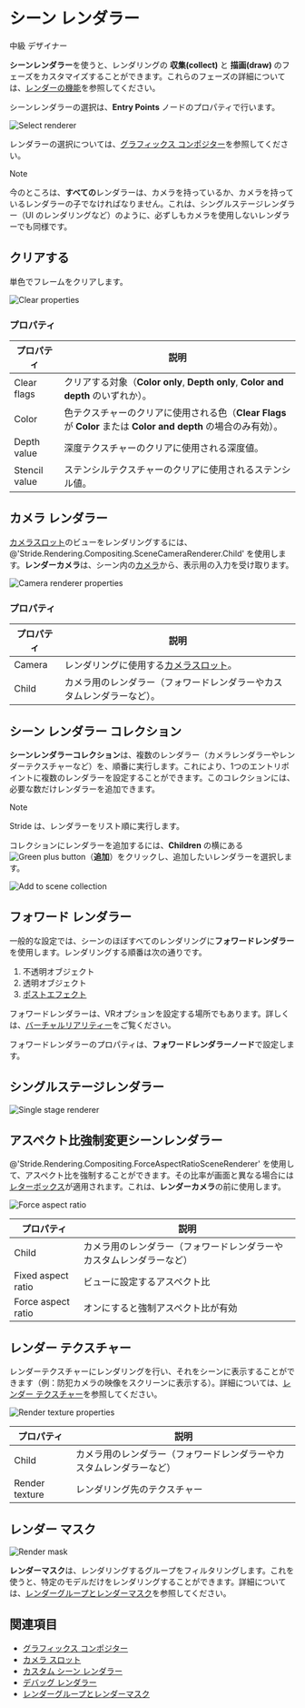 # シーン レンダラー
<!--
# Scene renderers
-->

<span class="label label-doc-level">中級</span>
<span class="label label-doc-audience">デザイナー</span>
<!--
<span class="label label-doc-level">Intermediate</span>
<span class="label label-doc-audience">Designer</span>
-->

**シーンレンダラー**を使うと、レンダリングの **収集(collect)** と **描画(draw)** のフェーズをカスタマイズすることができます。これらのフェーズの詳細については、[レンダーの機能](../rendering-pipeline/render-features.md)を参照してください。
<!--
**Scene renderers** let you customize the **collect** and **draw** phases of the rendering. For more information about these stages, see [Render features](../rendering-pipeline/render-features.md). 
-->

シーンレンダラーの選択は、**Entry Points** ノードのプロパティで行います。
<!--
You select scene renderers in the **entry points** node properties.
-->

![Select renderer](media/connect-entry-point.png)

レンダラーの選択については、[グラフィックス コンポジター](index.md)を参照してください。
<!--
For more information about selecting renderers, see the [Graphics compositor](index.md) page.
-->

>[!Note]
>今のところは、**すべての**レンダラーは、カメラを持っているか、カメラを持っているレンダラーの子でなければなりません。これは、シングルステージレンダラー（UI のレンダリングなど）のように、必ずしもカメラを使用しないレンダラーでも同様です。

<!--
>>[!Note]
>Currently, **all** renderers must have a camera, or be a child of a renderer that has a camera. This applies even to renderers that don't necessarily use cameras, such as the single stage renderer (eg to render a UI).
-->

## クリアする
<!--
## Clear
-->

単色でフレームをクリアします。
<!--
Clears a frame, with a solid color.
-->

![Clear properties](media/clear-renderframe-1.png)

### プロパティ
<!--
### Properties
-->

| プロパティ     | 説明
| ------------- | ----------
| Clear flags   | クリアする対象（**Color only**, **Depth only**, **Color and depth** のいずれか）。
| Color         | 色テクスチャーのクリアに使用される色（**Clear Flags** が **Color** または **Color and depth** の場合のみ有効）。
| Depth value   | 深度テクスチャーのクリアに使用される深度値。
| Stencil value | ステンシルテクスチャーのクリアに使用されるステンシル値。

<!--
| Property      | Description              
| ------------- | ----------
| Clear flags   | <br><p>What to clear in the render frame (**Color only**, **Depth only**, or **Color and depth**)
| Color         | The color used to clear the color texture of the render frame. Only valid when **Clear Flags** is set to **Color** or **Color and depth**
| Depth value   | The depth value used to clear the depth texture of the render frame
| Stencil value | The stencil value used to clear the stencil texture of the render frame
-->

## カメラ レンダラー
<!--
## Camera renderer
-->

[カメラスロット](../cameras/camera-slots.md)のビューをレンダリングするには、@'Stride.Rendering.Compositing.SceneCameraRenderer.Child' を使用します。**レンダーカメラ**は、シーン内の[カメラ](../cameras/index.md)から、表示用の入力を受け取ります。
<!--
Uses @'Stride.Rendering.Compositing.SceneCameraRenderer.Child' to render a view from a [camera slot](../cameras/camera-slots.md). The **render camera** renderer takes the input from a [camera](../cameras/index.md) in the scene so it can be displayed somewhere.
-->

![Camera renderer properties](media/render-camera-1.png)

### プロパティ
<!--
### Properties
-->

| プロパティ     | 説明
| ------------- | ----------
| Camera        | レンダリングに使用する[カメラスロット](.../cameras/camera-slots.md)。
| Child         | カメラ用のレンダラー（フォワードレンダラーやカスタムレンダラーなど）。

<!--
| Property      | Description                                                             
| ------------- | ----------
| Camera        | Specify a [camera slot](../cameras/camera-slots.md) to render from
| Child         | Specify a renderer for the camera (eg a forward renderer or a custom renderer)
-->

## シーン レンダラー コレクション
<!--
## Scene renderer collection
-->

**シーンレンダラーコレクション**は、複数のレンダラー（カメラレンダラーやレンダーテクスチャーなど）を、順番に実行します。これにより、1つのエントリポイントに複数のレンダラーを設定することができます。このコレクションには、必要な数だけレンダラーを追加できます。
<!--
The **scene renderer collection** executes multiple renderers (eg camera renderer, render texture, etc) in sequence. This lets you set multiple renderers for an entry point. You can add as many renderers to the collection as you need.
-->

>[!Note]
>Stride は、レンダラーをリスト順に実行します。

<!--
>[!Note]
>Stride executes the renderers in list order.
-->

コレクションにレンダラーを追加するには、**Children** の横にある ![Green plus button](../../game-studio/media/green-plus-icon.png)（**追加**）をクリックし、追加したいレンダラーを選択します。
<!--
To add a renderer to the collection, next to **Children**, click ![Green plus button](~/manual/game-studio/media/green-plus-icon.png) (**Add**) and select the renderer you want to add.
-->

![Add to scene collection](media/add-renderer-to-scene-renderer-collection.png)

## フォワード レンダラー
<!--
## Forward renderer
-->

一般的な設定では、シーンのほぼすべてのレンダリングに**フォワードレンダラー**を使用します。レンダリングする順番は次の通りです。
<!--
In a typical setup, the **forward renderer** renders almost everything in your scene. It renders, in order:
-->

1. 不透明オブジェクト
2. 透明オブジェクト
3. [ポストエフェクト](../post-effects/index.md)

<!--
1. opaque objects
2. transparent objects
3. [post effects](../post-effects/index.md)
-->

フォワードレンダラーは、VRオプションを設定する場所でもあります。詳しくは、[バーチャルリアリティー](../../virtual-reality/index.md)をご覧ください。
<!--
The forward renderer is also where you set VR options. For more information, see [Virtual reality](../../virtual-reality/index.md). 
-->

フォワードレンダラーのプロパティは、**フォワードレンダラーノード**で設定します。
<!--
You configure the forward renderer properties in the **forward entry node**. 
-->

## シングルステージレンダラー
<!--
## Single stage renderer
-->

![Single stage renderer](media/single-stage-renderer.png)

## アスペクト比強制変更シーンレンダラー
<!--
## Force aspect ratio scene renderer
-->

@'Stride.Rendering.Compositing.ForceAspectRatioSceneRenderer' を使用して、アスペクト比を強制することができます。その比率が画面と異なる場合には[レターボックス](https://ja.wikipedia.org/wiki/%E3%83%AC%E3%82%BF%E3%83%BC%E3%83%9C%E3%83%83%E3%82%AF%E3%82%B9_(%E6%98%A0%E5%83%8F%E6%8A%80%E8%A1%93))が適用されます。これは、**レンダーカメラ**の前に使用します。
<!--
Uses @'Stride.Rendering.Compositing.ForceAspectRatioSceneRenderer' to force an aspect ratio and applies a letterbox if the ratio is different from the screen. Use this before the **render camera**.
-->

![Force aspect ratio](media/force-aspect-ratio-properties.png)

| プロパティ     | 説明
| ------------- | ----------
| Child         | カメラ用のレンダラー（フォワードレンダラーやカスタムレンダラーなど）
| Fixed aspect ratio | ビューに設定するアスペクト比
| Force aspect ratio | オンにすると強制アスペクト比が有効

<!--
| Property      | Description                                                             
| ------------- | ----------
| Child         | Specify a renderer for the camera (eg a forward renderer or a custom renderer)
| Fixed aspect ratio | The aspect ratio to force the view to
| Force aspect ratio | Enable forced aspect ratio
-->

## レンダー テクスチャー
<!--
## Render texture
-->

レンダーテクスチャーにレンダリングを行い、それをシーンに表示することができます（例：防犯カメラの映像をスクリーンに表示する）。詳細については、[レンダー テクスチャー](render-textures.md)を参照してください。
<!--
Renders to a render texture, which you can display in your scene (eg to display security camera footage on a screen). For more information, see [Render textures](render-textures.md).
-->

![Render texture properties](media/render-texture-scene-renderer-properties.png)

| プロパティ     | 説明
| ------------- | ----------
| Child         | カメラ用のレンダラー（フォワードレンダラーやカスタムレンダラーなど）
| Render texture| レンダリング先のテクスチャー

<!--
| Property      | Description                                                             
| ------------- | ----------
| Child         | Specify a renderer for the camera (eg a forward renderer or a custom renderer)
| Render texture| Specify a texture to render to
-->

## レンダー マスク
<!--
## Render mask
-->

![Render mask](media/change-render-mask.png)

**レンダーマスク**は、レンダリングするグループをフィルタリングします。これを使うと、特定のモデルだけをレンダリングすることができます。詳細については、[レンダーグループとレンダーマスク](render-groups-and-masks.md)を参照してください。
<!--
The **render mask** filters which groups are rendered. You can use it to only render particular models. For more information, see [Render groups and render masks](render-groups-and-masks.md)
-->

## 関連項目
<!--
## See also
-->

* [グラフィックス コンポジター](index.md)
* [カメラ スロット](../cameras/camera-slots.md)
* [カスタム シーン レンダラー](custom-scene-renderers.md)
* [デバッグ レンダラー](debug-renderers.md)
* [レンダーグループとレンダーマスク](render-groups-and-masks.md)

<!--
* [Graphics compositor](index.md)
* [Camera slots](../cameras/camera-slots.md)
* [Custom scene renders](custom-scene-renderers.md)
* [Debug renderers](debug-renderers.md)
* [Render groups and render masks](render-groups-and-masks.md)
-->
